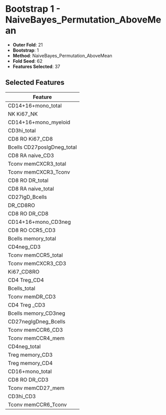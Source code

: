 # Bootstrap 1 - NaiveBayes_Permutation_AboveMean

- **Outer Fold**: 21
- **Bootstrap**: 1
- **Method**: NaiveBayes_Permutation_AboveMean
- **Fold Seed**: 62
- **Features Selected**: 37

## Selected Features

| Feature |
|---------|
| CD14+16+mono_total |
| NK Ki67_NK |
| CD14+16+mono_myeloid |
| CD3hi_total |
| CD8 RO Ki67_CD8 |
| Bcells CD27posIgDneg_total |
| CD8 RA naive_CD3 |
| Tconv memCXCR3_total |
| Tconv memCXCR3_Tconv |
| CD8 RO DR_total |
| CD8 RA naive_total |
| CD27IgD_Bcells |
| DR_CD8RO |
| CD8 RO DR_CD8 |
| CD14+16+mono_CD3neg |
| CD8 RO CCR5_CD3 |
| Bcells memory_total |
| CD4neg_CD3 |
| Tconv memCCR5_total |
| Tconv memCXCR3_CD3 |
| Ki67_CD8RO |
| CD4 Treg_CD4 |
| Bcells_total |
| Tconv memDR_CD3 |
| CD4 Treg _CD3 |
| Bcells memory_CD3neg |
| CD27negIgDneg_Bcells |
| Tconv memCCR6_CD3 |
| Tconv memCCR4_mem |
| CD4neg_total |
| Treg memory_CD3 |
| Treg memory_CD4 |
| CD16+mono_total |
| CD8 RO DR_CD3 |
| Tconv memCD27_mem |
| CD3hi_CD3 |
| Tconv memCCR6_Tconv |
